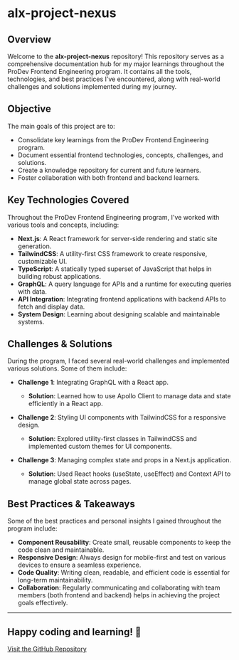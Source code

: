 # alx-project-nexus

## Overview
Welcome to the **alx-project-nexus** repository! This repository serves as a comprehensive documentation hub for my major learnings throughout the ProDev Frontend Engineering program. It contains all the tools, technologies, and best practices I’ve encountered, along with real-world challenges and solutions implemented during my journey.

## Objective
The main goals of this project are to:
- Consolidate key learnings from the ProDev Frontend Engineering program.
- Document essential frontend technologies, concepts, challenges, and solutions.
- Create a knowledge repository for current and future learners.
- Foster collaboration with both frontend and backend learners.

## Key Technologies Covered
Throughout the ProDev Frontend Engineering program, I've worked with various tools and concepts, including:

- **Next.js**: A React framework for server-side rendering and static site generation.
- **TailwindCSS**: A utility-first CSS framework to create responsive, customizable UI.
- **TypeScript**: A statically typed superset of JavaScript that helps in building robust applications.
- **GraphQL**: A query language for APIs and a runtime for executing queries with data.
- **API Integration**: Integrating frontend applications with backend APIs to fetch and display data.
- **System Design**: Learning about designing scalable and maintainable systems.

## Challenges & Solutions
During the program, I faced several real-world challenges and implemented various solutions. Some of them include:

- **Challenge 1**: Integrating GraphQL with a React app.
  - **Solution**: Learned how to use Apollo Client to manage data and state efficiently in a React app.
  
- **Challenge 2**: Styling UI components with TailwindCSS for a responsive design.
  - **Solution**: Explored utility-first classes in TailwindCSS and implemented custom themes for UI components.

- **Challenge 3**: Managing complex state and props in a Next.js application.
  - **Solution**: Used React hooks (useState, useEffect) and Context API to manage global state across pages.

## Best Practices & Takeaways
Some of the best practices and personal insights I gained throughout the program include:

- **Component Reusability**: Create small, reusable components to keep the code clean and maintainable.
- **Responsive Design**: Always design for mobile-first and test on various devices to ensure a seamless experience.
- **Code Quality**: Writing clean, readable, and efficient code is essential for long-term maintainability.
- **Collaboration**: Regularly communicating and collaborating with team members (both frontend and backend) helps in achieving the project goals effectively.
---

## Happy coding and learning! 🚀

[Visit the GitHub Repository](https://github.com/Raniaelmorabet/alx-project-nexus)
